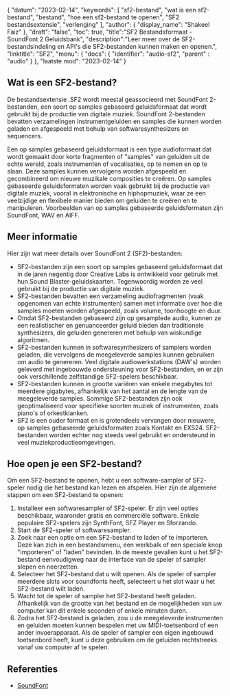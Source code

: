 {
"datum": "2023-02-14",
  "keywords": [
"sf2-bestand",
"wat is een sf2-bestand",
"bestand",
"hoe een sf2-bestand te openen",
"SF2 bestandsextensie",
"verlenging"
],
  "author": {
"display_name": "Shakeel Faiz"
},
"draft": "false",
"toc": true,
"title":"SF2 Bestandsformaat - SoundFont 2 Geluidsbank",
  "description":"Leer meer over de SF2-bestandsindeling en API's die SF2-bestanden kunnen maken en openen.",
"linktitle": "SF2",
  "menu": {
    "docs": {
      "identifier": "audio-sf2",
"parent" : "audio"
}
},
"laatste mod": "2023-02-14"
}

## Wat is een SF2-bestand?

De bestandsextensie .SF2 wordt meestal geassocieerd met SoundFont 2-bestanden, een soort op samples gebaseerd geluidsformaat dat wordt gebruikt bij de productie van digitale muziek. SoundFont 2-bestanden bevatten verzamelingen instrumentgeluiden en samples die kunnen worden geladen en afgespeeld met behulp van softwaresynthesizers en sequencers.

Een op samples gebaseerd geluidsformaat is een type audioformaat dat wordt gemaakt door korte fragmenten of "samples" van geluiden uit de echte wereld, zoals instrumenten of vocalisaties, op te nemen en op te slaan. Deze samples kunnen vervolgens worden afgespeeld en gecombineerd om nieuwe muzikale composities te creëren. Op samples gebaseerde geluidsformaten worden vaak gebruikt bij de productie van digitale muziek, vooral in elektronische en hiphopmuziek, waar ze een veelzijdige en flexibele manier bieden om geluiden te creëren en te manipuleren. Voorbeelden van op samples gebaseerde geluidsformaten zijn SoundFont, WAV en AIFF.

## Meer informatie

Hier zijn wat meer details over SoundFont 2 (SF2)-bestanden:

- SF2-bestanden zijn een soort op samples gebaseerd geluidsformaat dat in de jaren negentig door Creative Labs is ontwikkeld voor gebruik met hun Sound Blaster-geluidskaarten. Tegenwoordig worden ze veel gebruikt bij de productie van digitale muziek.
- SF2-bestanden bevatten een verzameling audiofragmenten (vaak opgenomen van echte instrumenten) samen met informatie over hoe die samples moeten worden afgespeeld, zoals volume, toonhoogte en duur.
- Omdat SF2-bestanden gebaseerd zijn op gesamplede audio, kunnen ze een realistischer en genuanceerder geluid bieden dan traditionele synthesizers, die geluiden genereren met behulp van wiskundige algoritmen.
- SF2-bestanden kunnen in softwaresynthesizers of samplers worden geladen, die vervolgens de meegeleverde samples kunnen gebruiken om audio te genereren. Veel digitale audiowerkstations (DAW's) worden geleverd met ingebouwde ondersteuning voor SF2-bestanden, en er zijn ook verschillende zelfstandige SF2-spelers beschikbaar.
- SF2-bestanden kunnen in grootte variëren van enkele megabytes tot meerdere gigabytes, afhankelijk van het aantal en de lengte van de meegeleverde samples. Sommige SF2-bestanden zijn ook geoptimaliseerd voor specifieke soorten muziek of instrumenten, zoals piano's of orkestklanken.
- SF2 is een ouder formaat en is grotendeels vervangen door nieuwere, op samples gebaseerde geluidsformaten zoals Kontakt en EXS24. SF2-bestanden worden echter nog steeds veel gebruikt en ondersteund in veel muziekproductieomgevingen.

## Hoe open je een SF2-bestand?

Om een SF2-bestand te openen, hebt u een software-sampler of SF2-speler nodig die het bestand kan lezen en afspelen. Hier zijn de algemene stappen om een SF2-bestand te openen:

1. Installeer een softwaresampler of SF2-speler. Er zijn veel opties beschikbaar, waaronder gratis en commerciële software. Enkele populaire SF2-spelers zijn SynthFont, SFZ Player en Sforzando.
2. Start de SF2-speler of softwaresampler.
3. Zoek naar een optie om een SF2-bestand te laden of te importeren. Deze kan zich in een bestandsmenu, een werkbalk of een speciale knop "importeren" of "laden" bevinden. In de meeste gevallen kunt u het SF2-bestand eenvoudigweg naar de interface van de speler of sampler slepen en neerzetten.
4. Selecteer het SF2-bestand dat u wilt openen. Als de speler of sampler meerdere slots voor soundfonts heeft, selecteert u het slot waar u het SF2-bestand wilt laden.
5. Wacht tot de speler of sampler het SF2-bestand heeft geladen. Afhankelijk van de grootte van het bestand en de mogelijkheden van uw computer kan dit enkele seconden of enkele minuten duren.
6. Zodra het SF2-bestand is geladen, zou u de meegeleverde instrumenten en geluiden moeten kunnen bespelen met uw MIDI-toetsenbord of een ander invoerapparaat. Als de speler of sampler een eigen ingebouwd toetsenbord heeft, kunt u deze gebruiken om de geluiden rechtstreeks vanaf uw computer af te spelen.

## Referenties
* [SoundFont](https://en.wikipedia.org/wiki/SoundFont)

